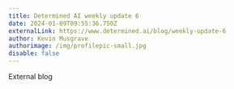 ```yaml
---
title: Determined AI weekly update 6
date: 2024-01-09T09:55:36.750Z
externalLink: https://www.determined.ai/blog/weekly-update-6
author: Kevin Musgrave
authorimage: /img/profilepic-small.jpg
disable: false
---
```

E﻿xternal blog